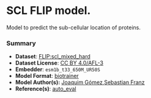 # SCL FLIP model.

Model to predict the sub-cellular location of proteins.

### Summary
* **Dataset**: [FLIP:scl_mixed_hard](https://github.com/J-SNACKKB/FLIP/tree/main/splits/scl)
* **Dataset License**: [CC BY 4.0/AFL-3](https://github.com/J-SNACKKB/FLIP/tree/main/splits/scl#data-licensing)
* **Embedder**: `esm1b_t33_650M_UR50S`
* **Model Format**: [biotrainer](https://github.com/sacdallago/biotrainer)
* **Model Author(s):** [Joaquim Gómez](https://github.com/joaquimgomez),[Sebastian Franz](https://github.com/SebieF)
* **Reference(s)**: [auto_eval](https://github.com/J-SNACKKB/autoeval)


<!--- This file was created automatically. Please do not modify manually. --->
